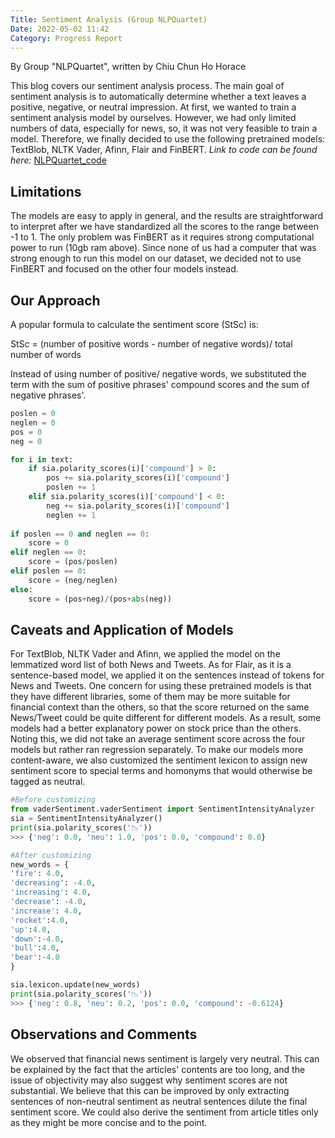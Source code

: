 ```yaml
---
Title: Sentiment Analysis (Group NLPQuartet) 
Date: 2022-05-02 11:42
Category: Progress Report
---
```


By Group "NLPQuartet", written by Chiu Chun Ho Horace


This blog covers our sentiment analysis process. The main goal of sentiment analysis is to automatically determine whether a text leaves a positive, negative, or neutral impression. At first, we wanted to train a sentiment analysis model by ourselves. However, we had only limited numbers of data, especially for news, so, it was not very feasible to train a model. Therefore, we finally decided to use the following pretrained models: TextBlob, NLTK Vader, Afinn, Flair and FinBERT. 
 *Link to code can be found here:* [NLPQuartet_code](https://github.com/crystal-kwan/FINA4350-NLPQuartet/blob/main/Code.ipynb)

## Limitations

The models are easy to apply in general, and the results are straightforward to interpret after we have standardized all the scores to the range between -1 to 1. The only problem was FinBERT as it requires strong computational power to run (10gb ram above). Since none of us had a computer that was strong enough to run this model on our dataset, we decided not to use FinBERT and focused on the other four models instead. 

## Our Approach
A popular formula to calculate the sentiment score (StSc) is:

StSc = (number of positive words - number of negative words)/ total number of words

Instead of using number of positive/ negative words, we substituted the term with the sum of positive phrases' compound scores and the sum of negative phrases'. 

```python
poslen = 0
neglen = 0 
pos = 0
neg = 0

for i in text:
    if sia.polarity_scores(i)['compound'] > 0:
        pos += sia.polarity_scores(i)['compound']
        poslen += 1
    elif sia.polarity_scores(i)['compound'] < 0:
        neg += sia.polarity_scores(i)['compound']
        neglen += 1
                    
if poslen == 0 and neglen == 0:
    score = 0            
elif neglen == 0:
    score = (pos/poslen)
elif poslen == 0:
    score = (neg/neglen)
else:
    score = (pos+neg)/(pos+abs(neg))
```

## Caveats and Application of Models

For TextBlob, NLTK Vader and Afinn, we applied the model on the lemmatized word list of both News and Tweets. As for Flair, as it is a sentence-based model, we applied it on the sentences instead of tokens for News and Tweets. One concern for using these pretrained models is that they have different libraries, some of them may be more suitable for financial context than the others, so that the score returned on the same News/Tweet could be quite different for different models. As a result, some models had a better explanatory power on stock price than the others. Noting this, we did not take an average sentiment score across the four models but rather ran regression separately. To make our models more content-aware, we also customized the sentiment lexicon to assign new sentiment score to special terms and homonyms that would otherwise be tagged as neutral. 

```python
#Before customizing
from vaderSentiment.vaderSentiment import SentimentIntensityAnalyzer
sia = SentimentIntensityAnalyzer()
print(sia.polarity_scores('📉'))
>>> {'neg': 0.0, 'neu': 1.0, 'pos': 0.0, 'compound': 0.0}
```
```python
#After customizing
new_words = {
'fire': 4.0,
'decreasing': -4.0,
'increasing': 4.0,
'decrease': -4.0,
'increase': 4.0,
'rocket':4.0,
'up':4.0,
'down':-4.0,
'bull':4.0,
'bear':-4.0
}

sia.lexicon.update(new_words)
print(sia.polarity_scores('📉'))
>>> {'neg': 0.8, 'neu': 0.2, 'pos': 0.0, 'compound': -0.6124}

```
## Observations and Comments 

We observed that financial news sentiment is largely very neutral. This can be explained by the fact that the articles' contents are too long, and the issue of objectivity may also suggest why sentiment scores are not substantial. We believe that this can be improved by only extracting sentences of non-neutral sentiment as neutral sentences dilute the final sentiment score. We could also derive the sentiment from article titles only as they might be more concise and to the point. 